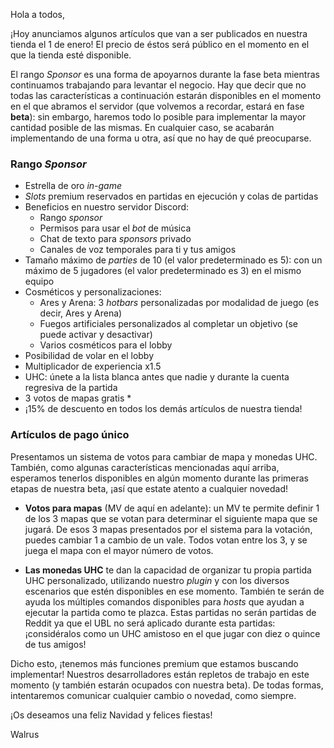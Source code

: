 Hola a todos,

¡Hoy anunciamos algunos artículos que van a ser publicados en nuestra tienda el 1 de enero! El precio de éstos será público en el momento en el que la tienda esté disponible.

El rango _Sponsor_ es una forma de apoyarnos durante la fase beta mientras continuamos trabajando para levantar el negocio. Hay que decir que no todas las características a continuación estarán disponibles en el momento en el que abramos el servidor (que volvemos a recordar, estará en fase **beta**): sin embargo, haremos todo lo posible para implementar la mayor cantidad posible de las mismas. En cualquier caso, se acabarán implementando de una forma u otra, así que no hay de qué preocuparse.

### **Rango _Sponsor_**

- Estrella de oro _in-game_
- _Slots_ premium reservados en partidas en ejecución y colas de partidas
- Beneficios en nuestro servidor Discord:
  - Rango _sponsor_
  - Permisos para usar el _bot_ de música
  - Chat de texto para _sponsors_ privado
  - Canales de voz temporales para ti y tus amigos
- Tamaño máximo de _parties_ de 10 (el valor predeterminado es 5): con un máximo de 5 jugadores (el valor predeterminado es 3) en el mismo equipo
- Cosméticos y personalizaciones:
  - Ares y Arena: 3 _hotbars_ personalizadas por modalidad de juego (es decir, Ares y Arena)
  - Fuegos artificiales personalizados al completar un objetivo (se puede activar y desactivar)
  - Varios cosméticos para el lobby
- Posibilidad de volar en el lobby
- Multiplicador de experiencia x1.5
- UHC: únete a la lista blanca antes que nadie y durante la cuenta regresiva de la partida
- 3 votos de mapas gratis \*
- ¡15% de descuento en todos los demás artículos de nuestra tienda!

### **Artículos de pago único**

Presentamos un sistema de votos para cambiar de mapa y monedas UHC. También, como algunas características mencionadas aquí arriba, esperamos tenerlos disponibles en algún momento durante las primeras etapas de nuestra beta, ¡así que estate atento a cualquier novedad!

- **Votos para mapas** (MV de aquí en adelante): un MV te permite definir 1 de los 3 mapas que se votan para determinar el siguiente mapa que se jugará. De esos 3 mapas presentados por el sistema para la votación, puedes cambiar 1 a cambio de un vale. Todos votan entre los 3, y se juega el mapa con el mayor número de votos.

- **Las monedas UHC** te dan la capacidad de organizar tu propia partida UHC personalizado, utilizando nuestro _plugin_ y con los diversos escenarios que estén disponibles en ese momento. También te serán de ayuda los múltiples comandos disponibles para _hosts_ que ayudan a ejecutar la partida como te plazca. Estas partidas no serán partidas de Reddit ya que el UBL no será aplicado durante esta partidas: ¡considéralos como un UHC amistoso en el que jugar con diez o quince de tus amigos!

Dicho esto, ¡tenemos más funciones premium que estamos buscando implementar! Nuestros desarrolladores están repletos de trabajo en este momento (y también estarán ocupados con nuestra beta). De todas formas, intentaremos comunicar cualquier cambio o novedad, como siempre.

¡Os deseamos una feliz Navidad y felices fiestas!

Walrus
